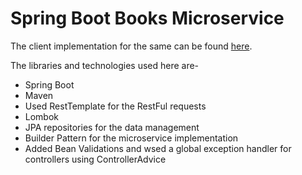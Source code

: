 # Spring Boot Books Microservice

The client implementation for the same can be found [here](https://github.com/santoshpavan/microservices-spring-books-client).

The libraries and technologies used here are-

* Spring Boot
* Maven
* Used RestTemplate for the RestFul requests
* Lombok
* JPA repositories for the data management
* Builder Pattern for the microservice implementation
* Added Bean Validations and wsed a global exception handler for controllers using ControllerAdvice
